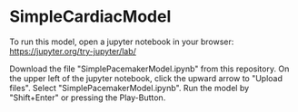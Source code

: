 # SimpleCardiacModel

To run this model, open a jupyter notebook in your browser:
https://jupyter.org/try-jupyter/lab/

Download the file "SimplePacemakerModel.ipynb" from this repository.
On the upper left of the jupyter notebook, click the upward arrow to "Upload files". Select "SimplePacemakerModel.ipynb".
Run the model by "Shift+Enter" or pressing the Play-Button.
